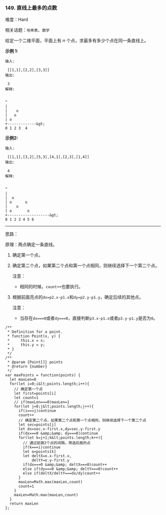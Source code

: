 ### 149. 直线上最多的点数

难度：Hard

相关话题：`哈希表`、`数学`

给定一个二维平面，平面上有 *n* 个点，求最多有多少个点在同一条直线上。



 **示例 1:** 





```
输入:

 [[1,1],[2,2],[3,3]]
输出:

 3
解释:


^
|
|    o
|   o
| o 
+-------------&gt;
0 1 2 3  4

```

 **示例2:** 





```
输入:

 [[1,1],[3,2],[5,3],[4,1],[2,3],[1,4]]
输出:

 4
解释:


^
|
|  o
| o      o
|    o
| o       o
+-------------------&gt;
0 1 2 3 4 5 6
```


-----

思路：

原理：两点确定一条直线。

1. 确定第一个点。
2. 确定第二个点，如果第二个点和第一个点相同，则继续选择下一个第二个点。
    
    注意：
    * 相同的时候，`count++`也要执行。
    
3. 根据前面亮点的`dx=p2.x-p1.x`和`dy=p2.y-p1.y`，确定后续的其他点。

    注意：
    * 当存在`dx===0`或者`dy===0`，直接判断`p3.x-p1.x`或者`p3.y-p1.y`是否为`0`。


```
/**
 * Definition for a point.
 * function Point(x, y) {
 *     this.x = x;
 *     this.y = y;
 * }
 */
/**
 * @param {Point[]} points
 * @return {number}
 */
var maxPoints = function(points) {
  let maxLen=0
  for(let i=0;i&lt;points.length;i++){
    // 确定第一个点
    let first=points[i]
    let count=1
    // if(maxLen===0)maxLen=1
    for(let j=0;j&lt;points.length;j++){
      if(i===j)continue
      count++
      // 确定第二个点，如果第二个点和第一个点相同，则继续选择下一个第二个点
      let sec=points[j]
      let dx=sec.x-first.x,dy=sec.y-first.y
      if(dx===0 &amp;&amp; dy===0)continue
      for(let k=j+1;k&lt;points.length;k++){
        // 通过前面2个点的间隔，筛选后面的点
        if(k===i)continue
        let o=points[k]
        let deltX=o.x-first.x,
            deltY=o.y-first.y
        if(dx===0 &amp;&amp; deltX===0)count++
        else if(dy===0 &amp;&amp; deltY===0)count++
        else if(deltX/deltY===dx/dy)count++
      }
      maxLen=Math.max(maxLen,count)
      count=1
    }
    maxLen=Math.max(maxLen,count)
  }
  return maxLen
};



```
